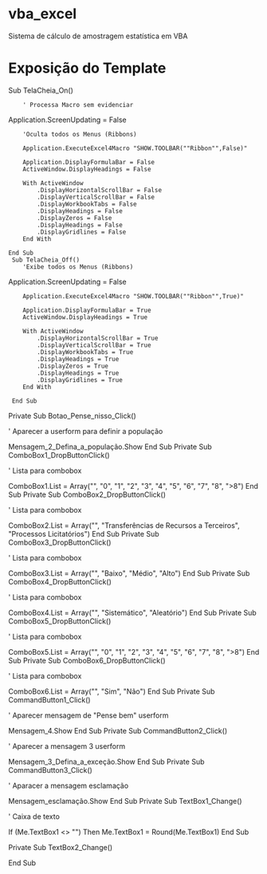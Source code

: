 # vba_excel
Sistema de cálculo de amostragem estatística em VBA
# Exposição do Template

Sub TelaCheia_On()
                
        ' Processa Macro sem evidenciar
        
Application.ScreenUpdating = False
        
        'Oculta todos os Menus (Ribbons)
        
        Application.ExecuteExcel4Macro "SHOW.TOOLBAR(""Ribbon"",False)"
 
        Application.DisplayFormulaBar = False
        ActiveWindow.DisplayHeadings = False
 
        With ActiveWindow
            .DisplayHorizontalScrollBar = False
            .DisplayVerticalScrollBar = False
            .DisplayWorkbookTabs = False
            .DisplayHeadings = False
            .DisplayZeros = False
            .DisplayHeadings = False
            .DisplayGridlines = False
        End With
 
    End Sub
     Sub TelaCheia_Off()
        'Exibe todos os Menus (Ribbons)
        
Application.ScreenUpdating = False
        
        Application.ExecuteExcel4Macro "SHOW.TOOLBAR(""Ribbon"",True)"
 
        Application.DisplayFormulaBar = True
        ActiveWindow.DisplayHeadings = True
 
        With ActiveWindow
            .DisplayHorizontalScrollBar = True
            .DisplayVerticalScrollBar = True
            .DisplayWorkbookTabs = True
            .DisplayHeadings = True
            .DisplayZeros = True
            .DisplayHeadings = True
            .DisplayGridlines = True
        End With
 
     End Sub

Private Sub Botao_Pense_nisso_Click()

' Aparecer a userform para definir a população

Mensagem_2_Defina_a_população.Show
End Sub
Private Sub ComboBox1_DropButtonClick()

' Lista para combobox

ComboBox1.List = Array("", "0", "1", "2", "3", "4", "5", "6", "7", "8", ">8")
End Sub
Private Sub ComboBox2_DropButtonClick()

' Lista para combobox

ComboBox2.List = Array("", "Transferências de Recursos a Terceiros", "Processos Licitatórios")
End Sub
Private Sub ComboBox3_DropButtonClick()

' Lista para combobox

ComboBox3.List = Array("", "Baixo", "Médio", "Alto")
End Sub
Private Sub ComboBox4_DropButtonClick()

' Lista para combobox

ComboBox4.List = Array("", "Sistemático", "Aleatório")
End Sub
Private Sub ComboBox5_DropButtonClick()

' Lista para combobox

ComboBox5.List = Array("", "0", "1", "2", "3", "4", "5", "6", "7", "8", ">8")
End Sub
Private Sub ComboBox6_DropButtonClick()

' Lista para combobox

ComboBox6.List = Array("", "Sim", "Não")
End Sub
Private Sub CommandButton1_Click()

' Aparecer mensagem de "Pense bem" userform

Mensagem_4.Show
End Sub
Private Sub CommandButton2_Click()

' Aparecer a mensagem 3 userform

Mensagem_3_Defina_a_exceção.Show
End Sub
Private Sub CommandButton3_Click()

' Aparacer a mensagem esclamação

Mensagem_esclamação.Show
End Sub
Private Sub TextBox1_Change()

' Caixa de texto

If (Me.TextBox1 <> "") Then Me.TextBox1 = Round(Me.TextBox1)
End Sub

Private Sub TextBox2_Change()

End Sub


